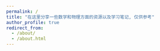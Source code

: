 ```yaml
---
permalink: /
title: "在这里分享一些数学和物理方面的资源以及学习笔记, 仅供参考"
author_profile: true
redirect_from: 
  - /about/
  - /about.html
---
```

